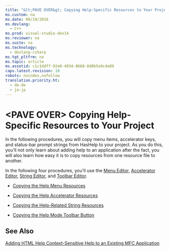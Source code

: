 ```yaml
---
title: "&lt;PAVE OVER&gt; Copying Help-Specific Resources to Your Project"
ms.custom: na
ms.date: 09/19/2016
ms.devlang: 
  - C++
ms.prod: visual-studio-dev14
ms.reviewer: na
ms.suite: na
ms.technology: 
  - devlang-csharp
ms.tgt_pltfrm: na
ms.topic: article
ms.assetid: c1c1ddff-92e0-4934-8668-8d8b5e9c4e89
caps.latest.revision: 10
robots: noindex,nofollow
translation.priority.ht: 
  - de-de
  - ja-jp
---
```

# &lt;PAVE OVER&gt; Copying Help-Specific Resources to Your Project
In the following procedures, you will copy menu items, accelerator keys, and status-bar prompt strings from HasHelp to your project. As you do this, you'll not only learn about adding help to an application after the fact, you will also learn how easy it is to copy resources from one resource file to another.  
  
 In the following four procedures, you'll use the [Menu Editor](../vs140/Menu-Editor.md), [Accelerator Editor](../vs140/Accelerator-Editor.md), [String Editor](../vs140/String-Editor.md), and [Toolbar Editor](../vs140/Toolbar-Editor.md).  
  
-   [Copying the Help Menu Resources](../vs140/-PAVE-OVER--Copying-the-Help-Menu-Resources.md)  
  
-   [Copying the Help Accelerator Resources](../vs140/-PAVE-OVER--Copying-the-Help-Accelerator-Resources.md)  
  
-   [Copying the Help-Related String Resources](../vs140/-PAVE-OVER--Copying-the-Help-Related-String-Resources.md)  
  
-   [Copying the Help Mode Toolbar Button](../vs140/-PAVE-OVER--Copying-the-Help-Mode-Toolbar-Button.md)  
  
## See Also  
 [Adding HTML Help Context-Sensitive Help to an Existing MFC Application](../vs140/-PAVE-OVER--Adding-HTML-Help-Context-Sensitive-Help-to-an-Existing-MFC-Application.md)